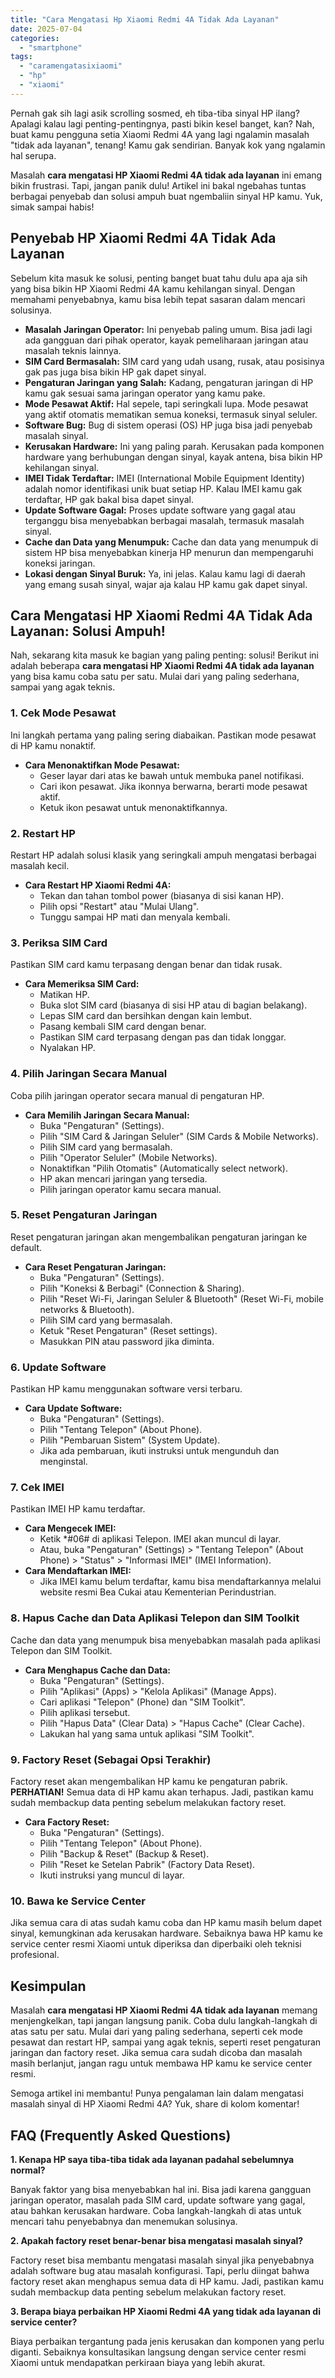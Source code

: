 ```yaml
---
title: "Cara Mengatasi Hp Xiaomi Redmi 4A Tidak Ada Layanan"
date: 2025-07-04
categories: 
  - "smartphone"
tags: 
  - "caramengatasixiaomi"
  - "hp"
  - "xiaomi"
---
```


Pernah gak sih lagi asik scrolling sosmed, eh tiba-tiba sinyal HP ilang? Apalagi kalau lagi penting-pentingnya, pasti bikin kesel banget, kan? Nah, buat kamu pengguna setia Xiaomi Redmi 4A yang lagi ngalamin masalah "tidak ada layanan", tenang! Kamu gak sendirian. Banyak kok yang ngalamin hal serupa.

Masalah **cara mengatasi HP Xiaomi Redmi 4A tidak ada layanan** ini emang bikin frustrasi. Tapi, jangan panik dulu! Artikel ini bakal ngebahas tuntas berbagai penyebab dan solusi ampuh buat ngembaliin sinyal HP kamu. Yuk, simak sampai habis!

## Penyebab HP Xiaomi Redmi 4A Tidak Ada Layanan

Sebelum kita masuk ke solusi, penting banget buat tahu dulu apa aja sih yang bisa bikin HP Xiaomi Redmi 4A kamu kehilangan sinyal. Dengan memahami penyebabnya, kamu bisa lebih tepat sasaran dalam mencari solusinya.

- **Masalah Jaringan Operator:** Ini penyebab paling umum. Bisa jadi lagi ada gangguan dari pihak operator, kayak pemeliharaan jaringan atau masalah teknis lainnya.
- **SIM Card Bermasalah:** SIM card yang udah usang, rusak, atau posisinya gak pas juga bisa bikin HP gak dapet sinyal.
- **Pengaturan Jaringan yang Salah:** Kadang, pengaturan jaringan di HP kamu gak sesuai sama jaringan operator yang kamu pake.
- **Mode Pesawat Aktif:** Hal sepele, tapi seringkali lupa. Mode pesawat yang aktif otomatis mematikan semua koneksi, termasuk sinyal seluler.
- **Software Bug:** Bug di sistem operasi (OS) HP juga bisa jadi penyebab masalah sinyal.
- **Kerusakan Hardware:** Ini yang paling parah. Kerusakan pada komponen hardware yang berhubungan dengan sinyal, kayak antena, bisa bikin HP kehilangan sinyal.
- **IMEI Tidak Terdaftar:** IMEI (International Mobile Equipment Identity) adalah nomor identifikasi unik buat setiap HP. Kalau IMEI kamu gak terdaftar, HP gak bakal bisa dapet sinyal.
- **Update Software Gagal:** Proses update software yang gagal atau terganggu bisa menyebabkan berbagai masalah, termasuk masalah sinyal.
- **Cache dan Data yang Menumpuk:** Cache dan data yang menumpuk di sistem HP bisa menyebabkan kinerja HP menurun dan mempengaruhi koneksi jaringan.
- **Lokasi dengan Sinyal Buruk:** Ya, ini jelas. Kalau kamu lagi di daerah yang emang susah sinyal, wajar aja kalau HP kamu gak dapet sinyal.

## Cara Mengatasi HP Xiaomi Redmi 4A Tidak Ada Layanan: Solusi Ampuh!

Nah, sekarang kita masuk ke bagian yang paling penting: solusi! Berikut ini adalah beberapa **cara mengatasi HP Xiaomi Redmi 4A tidak ada layanan** yang bisa kamu coba satu per satu. Mulai dari yang paling sederhana, sampai yang agak teknis.

### 1\. Cek Mode Pesawat

Ini langkah pertama yang paling sering diabaikan. Pastikan mode pesawat di HP kamu nonaktif.

- **Cara Menonaktifkan Mode Pesawat:**
    - Geser layar dari atas ke bawah untuk membuka panel notifikasi.
    - Cari ikon pesawat. Jika ikonnya berwarna, berarti mode pesawat aktif.
    - Ketuk ikon pesawat untuk menonaktifkannya.

### 2\. Restart HP

Restart HP adalah solusi klasik yang seringkali ampuh mengatasi berbagai masalah kecil.

- **Cara Restart HP Xiaomi Redmi 4A:**
    - Tekan dan tahan tombol power (biasanya di sisi kanan HP).
    - Pilih opsi "Restart" atau "Mulai Ulang".
    - Tunggu sampai HP mati dan menyala kembali.

### 3\. Periksa SIM Card

Pastikan SIM card kamu terpasang dengan benar dan tidak rusak.

- **Cara Memeriksa SIM Card:**
    - Matikan HP.
    - Buka slot SIM card (biasanya di sisi HP atau di bagian belakang).
    - Lepas SIM card dan bersihkan dengan kain lembut.
    - Pasang kembali SIM card dengan benar.
    - Pastikan SIM card terpasang dengan pas dan tidak longgar.
    - Nyalakan HP.

### 4\. Pilih Jaringan Secara Manual

Coba pilih jaringan operator secara manual di pengaturan HP.

- **Cara Memilih Jaringan Secara Manual:**
    - Buka "Pengaturan" (Settings).
    - Pilih "SIM Card & Jaringan Seluler" (SIM Cards & Mobile Networks).
    - Pilih SIM card yang bermasalah.
    - Pilih "Operator Seluler" (Mobile Networks).
    - Nonaktifkan "Pilih Otomatis" (Automatically select network).
    - HP akan mencari jaringan yang tersedia.
    - Pilih jaringan operator kamu secara manual.

### 5\. Reset Pengaturan Jaringan

Reset pengaturan jaringan akan mengembalikan pengaturan jaringan ke default.

- **Cara Reset Pengaturan Jaringan:**
    - Buka "Pengaturan" (Settings).
    - Pilih "Koneksi & Berbagi" (Connection & Sharing).
    - Pilih "Reset Wi-Fi, Jaringan Seluler & Bluetooth" (Reset Wi-Fi, mobile networks & Bluetooth).
    - Pilih SIM card yang bermasalah.
    - Ketuk "Reset Pengaturan" (Reset settings).
    - Masukkan PIN atau password jika diminta.

### 6\. Update Software

Pastikan HP kamu menggunakan software versi terbaru.

- **Cara Update Software:**
    - Buka "Pengaturan" (Settings).
    - Pilih "Tentang Telepon" (About Phone).
    - Pilih "Pembaruan Sistem" (System Update).
    - Jika ada pembaruan, ikuti instruksi untuk mengunduh dan menginstal.

### 7\. Cek IMEI

Pastikan IMEI HP kamu terdaftar.

- **Cara Mengecek IMEI:**
    - Ketik \*#06# di aplikasi Telepon. IMEI akan muncul di layar.
    - Atau, buka "Pengaturan" (Settings) > "Tentang Telepon" (About Phone) > "Status" > "Informasi IMEI" (IMEI Information).
- **Cara Mendaftarkan IMEI:**
    - Jika IMEI kamu belum terdaftar, kamu bisa mendaftarkannya melalui website resmi Bea Cukai atau Kementerian Perindustrian.

### 8\. Hapus Cache dan Data Aplikasi Telepon dan SIM Toolkit

Cache dan data yang menumpuk bisa menyebabkan masalah pada aplikasi Telepon dan SIM Toolkit.

- **Cara Menghapus Cache dan Data:**
    - Buka "Pengaturan" (Settings).
    - Pilih "Aplikasi" (Apps) > "Kelola Aplikasi" (Manage Apps).
    - Cari aplikasi "Telepon" (Phone) dan "SIM Toolkit".
    - Pilih aplikasi tersebut.
    - Pilih "Hapus Data" (Clear Data) > "Hapus Cache" (Clear Cache).
    - Lakukan hal yang sama untuk aplikasi "SIM Toolkit".

### 9\. Factory Reset (Sebagai Opsi Terakhir)

Factory reset akan mengembalikan HP kamu ke pengaturan pabrik. **PERHATIAN!** Semua data di HP kamu akan terhapus. Jadi, pastikan kamu sudah membackup data penting sebelum melakukan factory reset.

- **Cara Factory Reset:**
    - Buka "Pengaturan" (Settings).
    - Pilih "Tentang Telepon" (About Phone).
    - Pilih "Backup & Reset" (Backup & Reset).
    - Pilih "Reset ke Setelan Pabrik" (Factory Data Reset).
    - Ikuti instruksi yang muncul di layar.

### 10\. Bawa ke Service Center

Jika semua cara di atas sudah kamu coba dan HP kamu masih belum dapet sinyal, kemungkinan ada kerusakan hardware. Sebaiknya bawa HP kamu ke service center resmi Xiaomi untuk diperiksa dan diperbaiki oleh teknisi profesional.

## Kesimpulan

Masalah **cara mengatasi HP Xiaomi Redmi 4A tidak ada layanan** memang menjengkelkan, tapi jangan langsung panik. Coba dulu langkah-langkah di atas satu per satu. Mulai dari yang paling sederhana, seperti cek mode pesawat dan restart HP, sampai yang agak teknis, seperti reset pengaturan jaringan dan factory reset. Jika semua cara sudah dicoba dan masalah masih berlanjut, jangan ragu untuk membawa HP kamu ke service center resmi.

Semoga artikel ini membantu! Punya pengalaman lain dalam mengatasi masalah sinyal di HP Xiaomi Redmi 4A? Yuk, share di kolom komentar!

## FAQ (Frequently Asked Questions)

**1\. Kenapa HP saya tiba-tiba tidak ada layanan padahal sebelumnya normal?**

Banyak faktor yang bisa menyebabkan hal ini. Bisa jadi karena gangguan jaringan operator, masalah pada SIM card, update software yang gagal, atau bahkan kerusakan hardware. Coba langkah-langkah di atas untuk mencari tahu penyebabnya dan menemukan solusinya.

**2\. Apakah factory reset benar-benar bisa mengatasi masalah sinyal?**

Factory reset bisa membantu mengatasi masalah sinyal jika penyebabnya adalah software bug atau masalah konfigurasi. Tapi, perlu diingat bahwa factory reset akan menghapus semua data di HP kamu. Jadi, pastikan kamu sudah membackup data penting sebelum melakukan factory reset.

**3\. Berapa biaya perbaikan HP Xiaomi Redmi 4A yang tidak ada layanan di service center?**

Biaya perbaikan tergantung pada jenis kerusakan dan komponen yang perlu diganti. Sebaiknya konsultasikan langsung dengan service center resmi Xiaomi untuk mendapatkan perkiraan biaya yang lebih akurat.
